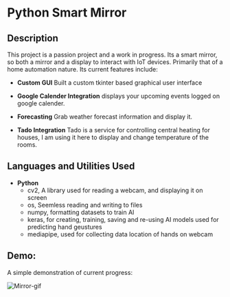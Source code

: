 <h1>Python Smart Mirror</h1>

<h2>Description</h2>
This project is a passion project and a work in progress. Its a smart mirror, so both a mirror and a display to interact with IoT devices. Primarily that of a home automation nature. Its current features include:
<br />
  
- <b>Custom GUI</b> Built a custom tkinter based graphical user interface

- <b>Google Calender Integration</b> displays your upcoming events logged on google calender.

- <b>Forecasting</b> Grab weather forecast information and display it.

- <b>Tado Integration</b>  Tado is a service for controlling central heating for houses, I am using it here to display and change temperature of the rooms.

<h2>Languages and Utilities Used</h2>

- <b>Python</b> 
  - cv2, A library used for reading a webcam, and displaying it on screen
  - os, Seemless reading and writing to files
  - numpy, formatting datasets to train AI
  - keras, for creating, training, saving and re-using AI models used for predicting hand geustures
  - mediapipe, used for collecting data location of hands on webcam

<h2>Demo:</h2>

A simple demonstration of current progress: <br/>
  
![Mirror-gif](https://github.com/user-attachments/assets/5f83ee89-192d-466a-a168-49d29f6a6914)




<!--
 ```diff
- text in red
+ text in green
! text in orange
# text in gray
@@ text in purple (and bold)@@
```
--!>
